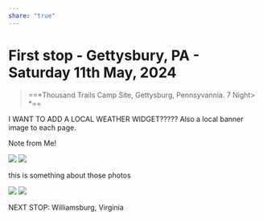 ```yaml
---
share: "true"
---
```

<!--
published: 2024-05-18
image: https://library.wamphlett.net/photos/vamphlett/blog/header.jpg
title: First stop - Gettysbury, PA - Saturday 11th May, 2024
description: Gettysburg
slug: May11
-->
# First stop - Gettysbury, PA - Saturday 11th May, 2024

> ==*Thousand Trails Camp Site, Gettysburg, Pennsyvannia. 
> 7 Night> *==

I WANT TO ADD A LOCAL WEATHER WIDGET????? Also a local banner image to each page.

Note from Me!

<div class="small">
<img src="https://library.wamphlett.net/photos/vamphlett/blog/header.jpg" />
<img src="https://library.wamphlett.net/photos/vamphlett/blog/header.jpg" />
</div>

this is something about those photos

<div class="large">
<img src="https://library.wamphlett.net/photos/vamphlett/blog/header.jpg" />
<img src="https://library.wamphlett.net/photos/vamphlett/blog/header.jpg" />
</div>

NEXT STOP: Williamsburg, Virginia










